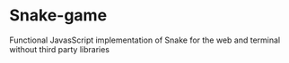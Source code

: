 # Snake-game
Functional JavasScript implementation of Snake for the web and terminal without third party libraries
